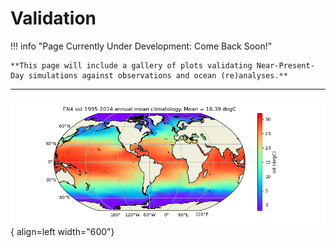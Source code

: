 # Validation

!!! info "Page Currently Under Development: Come Back Soon!"
    
    **This page will include a gallery of plots validating Near-Present-Day simulations against observations and ocean (re)analyses.**

---

![Sea Surface Temperature](assets/images/EN4_sst_climatology_mean.png){ align=left  width="600"}